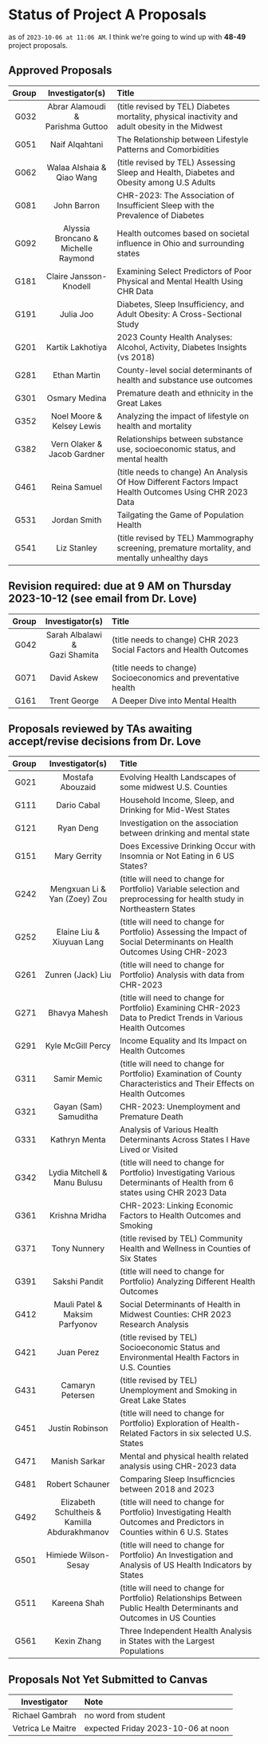 # Status of Project A Proposals

as of `2023-10-06 at 11:06 AM`. I think we're going to wind up with **48-49** project proposals.

## Approved Proposals

Group | Investigator(s) | Title 
-----: | :-------------------------------------: | :-----------------------------------------------------------------
G032 | Abrar Alamoudi & <br /> Parishma Guttoo | (title revised by TEL) Diabetes mortality, physical inactivity and adult obesity in the Midwest
G051 | Naif Alqahtani | The Relationship between Lifestyle Patterns and Comorbidities
G062 | Walaa Alshaia & <br /> Qiao Wang | (title revised by TEL) Assessing Sleep and Health, Diabetes and Obesity among U.S Adults 
G081 | John Barron | CHR-2023: The Association of Insufficient Sleep with the Prevalence of Diabetes
G092 | Alyssia Broncano & <br /> Michelle Raymond | Health outcomes based on societal influence in Ohio and surrounding states
G181 | Claire Jansson-Knodell | Examining Select Predictors of Poor Physical and Mental Health Using CHR Data
G191 | Julia Joo | Diabetes, Sleep Insufficiency, and Adult Obesity: A Cross-Sectional Study
G201 | Kartik Lakhotiya | 2023 County Health Analyses: Alcohol, Activity, Diabetes Insights (vs 2018)
G281 | Ethan Martin | County-level social determinants of health and substance use outcomes
G301 | Osmary Medina | Premature death and ethnicity in the Great Lakes
G352 | Noel Moore & <br /> Kelsey Lewis | Analyzing the impact of lifestyle on health and mortality
G382 | Vern Olaker & <br /> Jacob Gardner | Relationships between substance use, socioeconomic status, and mental health
G461 | Reina Samuel | (title needs to change) An Analysis Of How Different Factors Impact Health Outcomes Using CHR 2023 Data
G531 | Jordan Smith | Tailgating the Game of Population Health
G541 | Liz Stanley | (title revised by TEL) Mammography screening, premature mortality, and mentally unhealthy days

## Revision required: due at 9 AM on Thursday 2023-10-12 (see email from Dr. Love)

Group | Investigator(s) | Title 
-----: | :----------------------------: | :-------------------------------------------------------------------------------
G042 | Sarah Albalawi & <br /> Gazi Shamita | (title needs to change) CHR 2023 Social Factors and Health Outcomes 
G071 | David Askew | (title needs to change) Socioeconomics and preventative health 
G161 | Trent George | A Deeper Dive into Mental Health

## Proposals reviewed by TAs awaiting accept/revise decisions from Dr. Love

Group | Investigator(s) | Title 
-----: | :----------------------------: | :-------------------------------------------------------------------------------
G021 | Mostafa Abouzaid | Evolving Health Landscapes of some midwest U.S. Counties
G111 | Dario Cabal | Household Income, Sleep, and Drinking for Mid-West States
G121 | Ryan Deng | Investigation on the association between drinking and mental state
G151 | Mary Gerrity | Does Excessive Drinking Occur with Insomnia or Not Eating in 6 US States?
G242 | Mengxuan Li & <br /> Yan (Zoey) Zou | (title will need to change for Portfolio) Variable selection and preprocessing for health study in Northeastern States 
G252 | Elaine Liu & <br /> Xiuyuan Lang | (title will need to change for Portfolio) Assessing the Impact of Social Determinants on Health Outcomes Using CHR-2023
G261 | Zunren (Jack) Liu | (title will need to change for Portfolio) Analysis with data from CHR-2023
G271 | Bhavya Mahesh | (title will need to change for Portfolio) Examining CHR-2023 Data to Predict Trends in Various Health Outcomes
G291 | Kyle McGill Percy | Income Equality and Its Impact on Health Outcomes
G311 | Samir Memic | (title will need to change for Portfolio) Examination of County Characteristics and Their Effects on Health Outcomes
G321 | Gayan (Sam) Samuditha | CHR-2023: Unemployment and Premature Death
G331 | Kathryn Menta | Analysis of Various Health Determinants Across States I Have Lived or Visited
G342 | Lydia Mitchell & <br /> Manu Bulusu | (title will need to change for Portfolio) Investigating Various Determinants of Health from 6 states using CHR 2023 Data
G361 | Krishna Mridha | CHR-2023: Linking Economic Factors to Health Outcomes and Smoking
G371 | Tony Nunnery | (title revised by TEL) Community Health and Wellness in Counties of Six States
G391 | Sakshi Pandit | (title will need to change for Portfolio) Analyzing Different Health Outcomes
G412 | Mauli Patel & <br /> Maksim Parfyonov | Social Determinants of Health in Midwest Counties: CHR 2023 Research Analysis
G421 | Juan Perez | (title revised by TEL) Socioeconomic Status and Environmental Health Factors in U.S. Counties
G431 | Camaryn Petersen | (title revised by TEL) Unemployment and Smoking in Great Lake States
G451 | Justin Robinson | (title will need to change for Portfolio) Exploration of Health-Related Factors in six selected U.S. States
G471 | Manish Sarkar | Mental and physical health related analysis using CHR-2023 data
G481 | Robert Schauner | Comparing Sleep Insufficncies between 2018 and 2023
G492 | Elizabeth Schultheis & <br /> Kamilla Abdurakhmanov | (title will need to change for Portfolio) Investigating Health Outcomes and Predictors in Counties within 6 U.S. States
G501 | Himiede Wilson-Sesay | (title will need to change for Portfolio) An Investigation and Analysis of US Health Indicators by States
G511 | Kareena Shah | (title will need to change for Portfolio) Relationships Between Public Health Determinants and Outcomes in US Counties
G561 | Kexin Zhang | Three Independent Health Analysis in States with the Largest Populations

## Proposals Not Yet Submitted to Canvas

Investigator | Note
:--------------------------: | :----------------------------------------
Richael Gambrah | no word from student
Vetrica Le Maitre | expected Friday 2023-10-06 at noon
